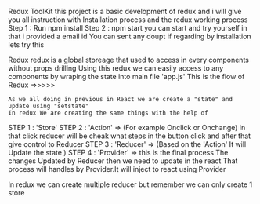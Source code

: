 Redux ToolKit
    this project is a basic development of redux and i will give you all instruction with Installation process and the redux working process
Step 1 : Run npm install
Step 2 : npm start
you can start and try yourself in that i provided a email id 
You can sent any doupt if regarding by installation
lets try this

Redux
    redux is a global storeage that used to access in every components without props drilling 
    Using this redux we can easily access to any components by wraping the state into main file 'app.js'
    This is the flow of Redux =>>>>>

    As we all doing in previous in React we are create a "state" and update using "setstate"
    In redux We are creating the same things with the help of
    
STEP 1 : 'Store'
STEP 2 : 'Action' => (For example Onclick or Onchange) in that click reducer will be cheak what steps in the button click and after that give control to Reducer
STEP 3 : 'Reducer' => (Based on the 'Action' It will Update the state  )
STEP 4 : 'Provider' => this is the final process The changes Updated by Reducer then we need to update in the react
That process will handles by Provider.It will inject to react using Provider

In redux we can create multiple reducer but remember we can only create 1 store